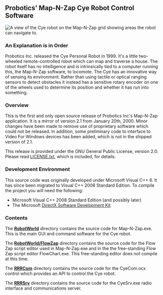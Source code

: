 ## Probotics' Map-N-Zap Cye Robot Control Software

![A view of the Cye robot on the Map-N-Zap grid showing areas the robot can navigate to.](https://raw.github.com/dogshoes/map-n-zap/screenshots/masthead.png)

### An Explanation is in Order

Probotics Inc. released the Cye Personal Robot in 1999.  It's a little two-wheeled remote-controlled robot which can map and traverse a house.  The robot itself has no intelligence and is intrinsically tied to a computer running this, the Map-N-Zap software, to locomote.  The Cye has an innovative way of sensing its environment.  Rather than using tactile or optical ranging sensors to detect obstacles it instead has a sensitive rotary encoder on one of the wheels used to determine its position and whether it has run into something.

### Overview

This is the first and only open source release of Probotics Inc's Map-N-Zap application.  It is a mirror of version 2.1 from January 20th, 2000.   Minor changes have been made to remove use of proprietary software which could not be released.  In addition, some preliminary code to interface to Video For Windows devices has been added, which is not in the shipped version of 2.1.

This release is provided under the GNU General Public License, version 2.0.  Please read [LICENSE.txt](LICENSE.txt), which is included, for details.

### Development Environment

This source code was originally developed under Microsoft Visual C++ 6.  It has since been migrated to Visual C++ 2008 Standard Edition.  To compile the project you will need the following:

* Microsoft Visual C++ 2008 Standard Edition (and possibly later)
* The Microsoft [DirectX Software Development Kit](http://www.microsoft.com/en-us/download/details.aspx?id=6812)

### Contents

The **[RobotWorld](RobotWorld)** directory contains the source code for Map-N-Zap.exe.  This is the main GUI and command software for the Cye robot.

The **[RobotWorld/FlowZap](RobotWorld/FlowZap)** directory contains the source code for the Flow Zap script editor used in Map-N-Zap.exe and in the the free-standing Flow Zap script editor FlowChart.exe.  This free-standing editor does not compile at this time.

The **[RRRCom](RRRCom)** directory contains the source code for the CyeCom.ocx control which provides an API to control the Cye robot.

The **[RRRSrv](RRRSrv)** directory contains the source code for the CyeSrv.exe radio interface and communications server.